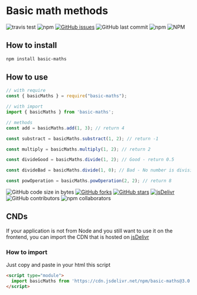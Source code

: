 # Basic math methods

![travis test](https://travis-ci.com/rr69sport/basic_maths.svg?branch=main) ![npm](https://img.shields.io/npm/dt/basic-maths) [![GitHub issues](https://img.shields.io/github/issues/rr69sport/basic_maths)](https://github.com/rr69sport/basic_maths/issues) ![GitHub last commit](https://img.shields.io/github/last-commit/rr69sport/basic_maths) ![npm](https://img.shields.io/npm/v/basic-maths) ![NPM](https://img.shields.io/npm/l/basic-maths)

## How to install

```bash
npm install basic-maths
```

## How to use

```js
// with require
const { basicMaths } = require("basic-maths");

// with import
import { basicMaths } from 'basic-maths';
```

```js
// methods
const add = basicMaths.add(1, 3); // return 4

const substract = basicMaths.substract(1, 2); // return -1

const multiply = basicMaths.multiply(1, 2); // return 2

const divideGood = basicMaths.divide(1, 2); // Good - return 0.5

const divideBad = basicMaths.divide(1, 0); // Bad - No number is divisible by zero

const powOperation = basicMaths.powOperation(2, 2); // return 8
```

![GitHub code size in bytes](https://img.shields.io/github/languages/code-size/rr69sport/basic_maths) [![GitHub forks](https://img.shields.io/github/forks/rr69sport/basic_maths)](https://github.com/rr69sport/basic_maths/network) [![GitHub stars](https://img.shields.io/github/stars/rr69sport/basic_maths)](https://github.com/rr69sport/basic_maths/stargazers) [![jsDelivr](https://data.jsdelivr.com/v1/package/npm/basic-maths/badge?style=rounded)](https://www.jsdelivr.com/package/npm/basic-maths) ![GitHub contributors](https://img.shields.io/github/contributors/rr69sport/basic_maths?color=success) ![npm collaborators](https://img.shields.io/npm/collaborators/basic-maths?color=success)

## CNDs

If your application is not from Node and you still want to use it on the frontend, you can import the CDN that is hosted on [jsDelivr](https://www.jsdelivr.com/package/npm/basic-maths)

### How to import

Just copy and paste in your html this script

```html
<script type="module">
  import basicMaths from 'https://cdn.jsdelivr.net/npm/basic-maths@3.0.14/+esm'
</script>
```
